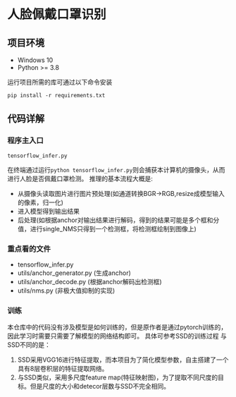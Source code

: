 # 人脸佩戴口罩识别
## 项目环境
- Windows 10
- Python >= 3.8 

运行项目所需的库可通过以下命令安装
```
pip install -r requirements.txt
```

## 代码详解
### 程序主入口
```
tensorflow_infer.py
```
在终端通过运行`python tensorflow_infer.py`则会捕获本计算机的摄像头，从而进行人脸是否佩戴口罩检测。
推理的基本流程大概是:
- 从摄像头读取图片进行图片预处理(如通道转换BGR->RGB,resize成模型输入的像素，归一化)
- 进入模型得到输出结果
- 后处理(如根据anchor对输出结果进行解码，得到的结果可能是多个框和分值，进行single_NMS只得到一个检测框，将检测框绘制到图像上)

### 重点看的文件
- tensorflow_infer.py
- utils/anchor_generator.py             (生成anchor)
- utils/anchor_decode.py                (根据anchor解码出检测框)
- utils/nms.py                          (非极大值抑制的实现)

### 训练
本仓库中的代码没有涉及模型是如何训练的，但是原作者是通过pytorch训练的，因此学习时需要只需要了解模型的网络结构即可。
具体可参考SSD的训练过程
与SSD不同的是：
1. SSD采用VGG16进行特征提取，而本项目为了简化模型参数，自主搭建了一个具有8层卷积层的特征提取网络。
2. 与SSD类似，采用多尺度feature map(特征映射图)，为了提取不同尺度的目标。但是尺度的大小和detecor层数与SSD不完全相同。

